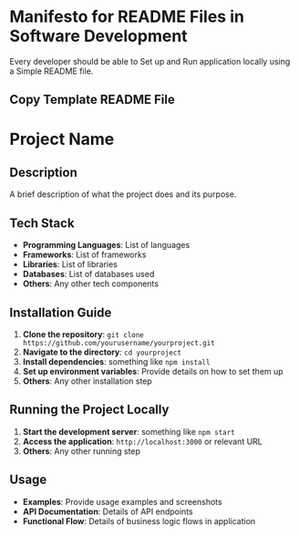 # Manifesto for README Files in Software Development


Every developer should be able to
Set up and Run application locally using a
Simple README file.

## Copy Template README File

# Project Name

## Description
A brief description of what the project does and its purpose.

## Tech Stack
- **Programming Languages**: List of languages
- **Frameworks**: List of frameworks
- **Libraries**: List of libraries
- **Databases**: List of databases used
- **Others**: Any other tech components

## Installation Guide
1. **Clone the repository**: `git clone https://github.com/yourusername/yourproject.git`
2. **Navigate to the directory**: `cd yourproject`
3. **Install dependencies**: something like `npm install`
4. **Set up environment variables**: Provide details on how to set them up
5. **Others**: Any other installation step

## Running the Project Locally
1. **Start the development server**: something like `npm start`
2. **Access the application**: `http://localhost:3000` or relevant URL
3. **Others**: Any other running step

## Usage
- **Examples**: Provide usage examples and screenshots
- **API Documentation**: Details of API endpoints
- **Functional Flow**: Details of business logic flows in application

